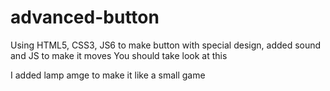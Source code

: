 # advanced-button
Using HTML5, CSS3, JS6 to make button with special design, added sound and JS to make it moves  You should take look at this


I added lamp amge to make it like a small game
